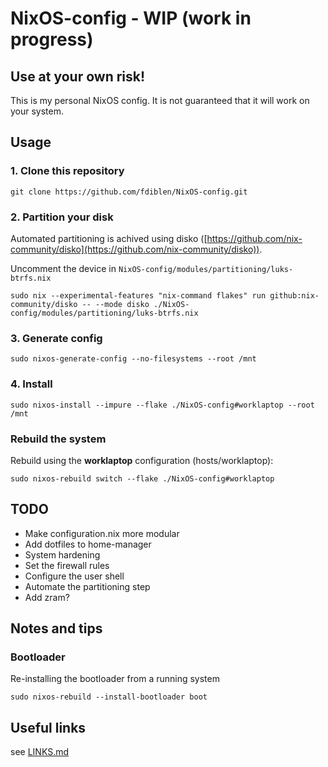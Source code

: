 # NixOS-config - WIP (work in progress)

## **Use at your own risk!**

This is my personal NixOS config. It is not guaranteed that it will work on your system.

## Usage

### 1. Clone this repository

```shell
git clone https://github.com/fdiblen/NixOS-config.git
```

### 2. Partition your disk

Automated partitioning is achived using disko ([https://github.com/nix-community/disko](https://github.com/nix-community/disko)).


Uncomment the device in `NixOS-config/modules/partitioning/luks-btrfs.nix`


```shell
sudo nix --experimental-features "nix-command flakes" run github:nix-community/disko -- --mode disko ./NixOS-config/modules/partitioning/luks-btrfs.nix
```

### 3. Generate config

```shell
sudo nixos-generate-config --no-filesystems --root /mnt
```

### 4. Install

```shell
sudo nixos-install --impure --flake ./NixOS-config#worklaptop --root /mnt
```

### Rebuild the system

Rebuild using the **worklaptop** configuration (hosts/worklaptop):

```shell
sudo nixos-rebuild switch --flake ./NixOS-config#worklaptop
```

## TODO

- Make configuration.nix more modular
- Add dotfiles to home-manager
- System hardening
- Set the firewall rules
- Configure the user shell
- Automate the partitioning step
- Add zram?

## Notes and tips

### Bootloader

Re-installing the bootloader from a running system

```shell
sudo nixos-rebuild --install-bootloader boot
```

## Useful links

see [LINKS.md](LINKS.md)

